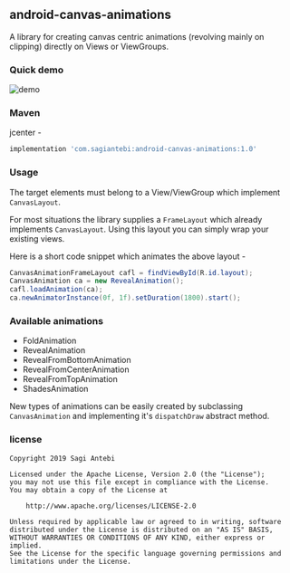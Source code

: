 ## android-canvas-animations

A library for creating canvas centric animations (revolving mainly on clipping) directly on Views or ViewGroups.

### Quick demo

![demo](demo.gif?raw=true "Animations in action")

### Maven

jcenter -
```groovy
implementation 'com.sagiantebi:android-canvas-animations:1.0'
```

### Usage
 
The target elements must belong to a View/ViewGroup which implement `CanvasLayout`.

For most situations the library supplies a `FrameLayout` which already implements `CanvasLayout`.
Using this layout you can simply wrap your existing views.

Here is a short code snippet which animates the above layout -
```java
CanvasAnimationFrameLayout cafl = findViewById(R.id.layout);
CanvasAnimation ca = new RevealAnimation();
cafl.loadAnimation(ca);
ca.newAnimatorInstance(0f, 1f).setDuration(1800).start();
```

### Available animations
* FoldAnimation
* RevealAnimation
* RevealFromBottomAnimation
* RevealFromCenterAnimation
* RevealFromTopAnimation
* ShadesAnimation

New types of animations can be easily created by subclassing `CanvasAnimation` and implementing it's `dispatchDraw` abstract method.

### license

```text
Copyright 2019 Sagi Antebi

Licensed under the Apache License, Version 2.0 (the "License");
you may not use this file except in compliance with the License.
You may obtain a copy of the License at

    http://www.apache.org/licenses/LICENSE-2.0

Unless required by applicable law or agreed to in writing, software
distributed under the License is distributed on an "AS IS" BASIS,
WITHOUT WARRANTIES OR CONDITIONS OF ANY KIND, either express or implied.
See the License for the specific language governing permissions and
limitations under the License.
```